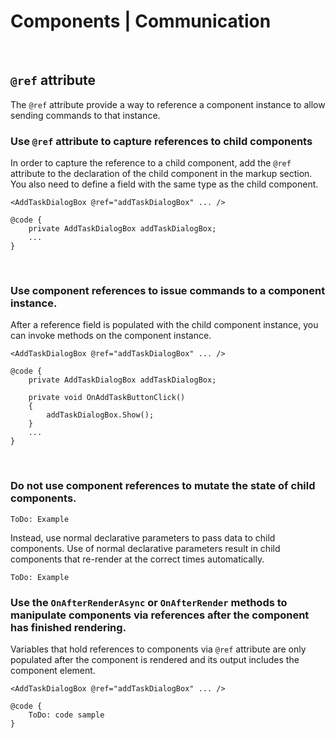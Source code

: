 # Components | Communication
<br>


## `@ref` attribute

The `@ref` attribute provide a way to reference a component instance to allow sending commands to that instance.
<br/>


### Use `@ref` attribute to capture references to child components

In order to capture the reference to a child component, add the `@ref` attribute to the declaration of the child component in the markup section. You also need to define a field with the same type as the child component.

```
<AddTaskDialogBox @ref="addTaskDialogBox" ... />

@code {
	private AddTaskDialogBox addTaskDialogBox;
	...
}
```
<br/>


### Use component references to issue commands to a component instance.

After a reference field is populated with the child component instance, you can invoke methods on the component instance.

```
<AddTaskDialogBox @ref="addTaskDialogBox" ... />

@code {
	private AddTaskDialogBox addTaskDialogBox;

	private void OnAddTaskButtonClick()
	{
		addTaskDialogBox.Show();
	}
	...
}
```
<br/>


### Do not use component references to mutate the state of child components.

`ToDo: Example`

Instead, use normal declarative parameters to pass data to child components. Use of normal declarative parameters result in child components that re-render at the correct times automatically.

`ToDo: Example`
<br/>


### Use the `OnAfterRenderAsync` or `OnAfterRender` methods to manipulate components via references after the component has finished rendering.

Variables that hold references to components via `@ref` attribute are only populated after the component is rendered and its output includes the component element.

```
<AddTaskDialogBox @ref="addTaskDialogBox" ... />

@code {
	ToDo: code sample
}
```
<br/>

